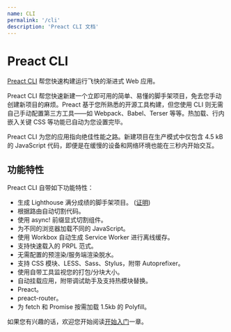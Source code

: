 ```yaml
---
name: CLI
permalink: '/cli'
description: 'Preact CLI 文档'
---
```


# Preact CLI

[Preact CLI](https://github.com/preactjs/preact-cli/) 帮您快速构建运行飞快的渐进式 Web 应用。

Preact CLI 帮您快速新建一个立即可用的简单、易懂的脚手架项目，免去您手动创建新项目的麻烦。Preact 基于您所熟悉的开源工具构建，但您使用 CLI 则无需自己手动配置第三方工具——如 Webpack、Babel、Terser 等等。热加载、行内嵌入关键 CSS 等功能已自动为您设置完毕。

Preact CLI 为您的应用指向绝佳性能之路。新建项目在生产模式中仅包含 4.5 kB 的 JavaScript 代码，即便是在缓慢的设备和网络环境也能在三秒内开始交互。

## 功能特性

Preact CLI 自带如下功能特性：

- 生成 Lighthouse 满分成绩的脚手架项目。 ([证明](https://googlechrome.github.io/lighthouse/viewer/?gist=142af6838482417af741d966e7804346))
- 根据路由自动切割代码。
- 使用 async! 前缀显式切割组件。
- 为不同的浏览器加载不同的 JavaScript。
- 使用 Workbox 自动生成 Service Worker 进行离线缓存。
- 支持快速载入的 PRPL 范式。
- 无需配置的预渲染/服务端渲染脱水。
- 支持 CSS 模块、LESS、Sass、Stylus，附带 Autoprefixer。
- 使用自带工具监视您的打包/分块大小。
- 自动挂载应用，附带调试助手及支持热模块替换。
- Preact。
- preact-router。
- 为 fetch 和 Promise 按需加载 1.5kb 的 Polyfill。

如果您有兴趣的话，欢迎您开始阅读[开始入门](/guide/v10/cli/getting-started)一章。
